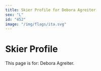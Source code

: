 ```yaml
---
title: Skier Profile for Debora Agreiter
sex: "L"
id: "452"
image: "/img/flags/ita.svg" 
---
```


# Skier Profile

This page is for: Debora Agreiter.
    